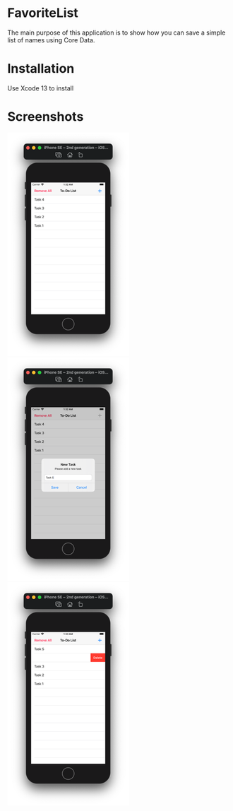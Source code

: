 # FavoriteList

The main purpose of this application is to show how you can save a simple list of names using Core Data.

# Installation

Use Xcode 13 to install

# Screenshots

![Screenshot 1](https://github.com/slemeshaev/ToDoListCoreData/blob/main/ToDoListCoreData/ToDoListCoreData/Helpers/Screenshots/Screenshot_01.png?raw=true)
![Screenshot 2](https://github.com/slemeshaev/ToDoListCoreData/blob/main/ToDoListCoreData/ToDoListCoreData/Helpers/Screenshots/Screenshot_02.png?raw=true)
![Screenshot 3](https://github.com/slemeshaev/ToDoListCoreData/blob/main/ToDoListCoreData/ToDoListCoreData/Helpers/Screenshots/Screenshot_03.png?raw=true)

